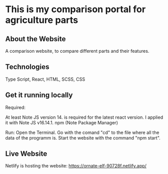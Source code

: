 # This is my comparison portal for agriculture parts

## About the Website

A comparison website, to compare different parts and their features.

## Technologies

Type Script, React, HTML, SCSS, CSS

## Get it running locally

Required: 

At least Note JS version 14. is required for the latest react version. I applied it with Note JS v16.14.1.
npm (Note Package Manager) 

Run:
Open the Terminal. Go with the comand "cd" to the file where all the data of the programm is. Start the website with the command "npm start".

## Live Website

Netlify is hosting the website: 
https://ornate-elf-90728f.netlify.app/
